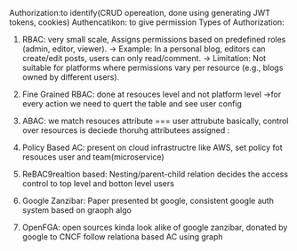 Authorization:to identify(CRUD opereation,  done using generating JWT tokens, cookies)
Authencatikon: to give permission
Types of Authorization:
1. RBAC: very small scale, Assigns permissions based on predefined roles 
(admin, editor, viewer). → Example: In a personal blog, editors can create/edit posts, users can 
only read/comment. → Limitation: Not suitable for platforms where permissions vary per 
resource (e.g., blogs owned by different users).

2. Fine Grained RBAC: done at resouces level and not platform level ->for every action we need to quert the table and see user config
3. ABAC: we match resouces attribute === user attrubute basically, control over resources is deciede thoruhg attributees assigned \:
4. Policy Based AC: present on cloud infrastructre like AWS, set policy fot resouces user and team(microservice)
5. ReBAC9realtion based: Nesting/parent-child relation decides the access control to top level and botton level users
6. Google Zanzibar: Paper presented bt google, consistent google auth system based on graoph algo
7. OpenFGA: open sources kinda look alike of google zanzibar, donated by google to CNCF follow relationa based AC using graph 